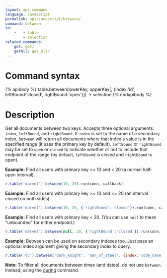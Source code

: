 ```yaml
---
layout: api-command
language: JavaScript
permalink: api/javascript/between/
command: between
io:
    -   - table
        - selection
related_commands:
    get: get/
    getAll: get_all/
---
```


# Command syntax #

{% apibody %}
table.between(lowerKey, upperKey[, {index:'id', leftBound:'closed', rightBound:'open'}])
    &rarr; selection
{% endapibody %}

# Description #

Get all documents between two keys. Accepts three optional arguments: `index`,
`leftBound`, and `rightBound`. If `index` is set to the name of a secondary index,
`between` will return all documents where that index's value is in the specified range
(it uses the primary key by default). `leftBound` or `rightBound` may be set to `open`
or `closed` to indicate whether or not to include that endpoint of the range (by default,
`leftBound` is closed and `rightBound` is open).

__Example:__ Find all users with primary key >= 10 and < 20 (a normal half-open interval).

```js
r.table('marvel').between(10, 20).run(conn, callback)
```

__Example:__ Find all users with primary key >= 10 and <= 20 (an interval closed on both sides).

```js
r.table('marvel').between(10, 20, {'rightBound':'closed'}).run(conn, callback)
```


__Example:__ Find all users with primary key < 20. (You can use `null` to mean "unbounded" for either endpoint.)

```js
r.table('marvel').between(null, 20, {'rightBound':'closed'}).run(conn, callback)
```

__Example:__ Between can be used on secondary indexes too. Just pass an optional index argument giving the secondary index to query.

```js
r.table('dc').between('dark_knight', 'man_of_steel', {index:'code_name'}).run(conn, callback)
```

__Note:__ To filter all documents between *times* (and dates), do not use `between`. Instead, using the [during](/api/javascript/during) command.